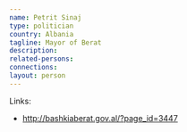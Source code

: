 ```yaml
---
name: Petrit Sinaj
type: politician
country: Albania
tagline: Mayor of Berat
description:
related-persons:
connections:
layout: person
---
```

Links:
* <http://bashkiaberat.gov.al/?page_id=3447>
